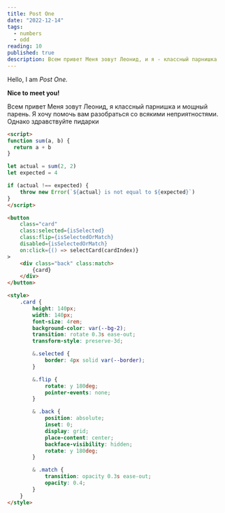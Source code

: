 ```yaml
---
title: Post One
date: "2022-12-14"
tags:
  - numbers
  - odd
reading: 10
published: true
description: Всем привет Меня зовут Леонид, и я - классный парнишка
---
```


Hello, I am _Post One._

**Nice to meet you!**

Всем привет Меня зовут Леонид, я классный парнишка и мощный парень. Я хочу помочь вам разобраться со всякими неприятностями. Однако здравствуйте пидарки

```html (src/routes/+page.svelte) {3-5}
<script>
function sum(a, b) {
  return a + b
}

let actual = sum(2, 2)
let expected = 4

if (actual !== expected) {
	throw new Error(`${actual} is not equal to ${expected}`)
}
</script>

<button
	class="card"
	class:selected={isSelected}
	class:flip={isSelectedOrMatch}
	disabled={isSelectedOrMatch}
	on:click={() => selectCard(cardIndex)}
>
	<div class="back" class:match>
		{card}
	</div>
</button>

<style>
	.card {
		height: 140px;
		width: 140px;
		font-size: 4rem;
		background-color: var(--bg-2);
		transition: rotate 0.3s ease-out;
		transform-style: preserve-3d;

		&.selected {
			border: 4px solid var(--border);
		}

		&.flip {
			rotate: y 180deg;
			pointer-events: none;
		}

		& .back {
			position: absolute;
			inset: 0;
			display: grid;
			place-content: center;
			backface-visibility: hidden;
			rotate: y 180deg;
		}

		& .match {
			transition: opacity 0.3s ease-out;
			opacity: 0.4;
		}
	}
</style>
```
